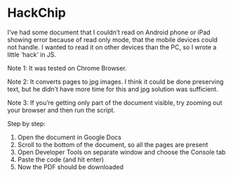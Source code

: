 ﻿# HackChip

I’ve had some document that I couldn’t read on Android phone or iPad showing error because of read only mode, that the mobile devices could not handle. I wanted to read it on other devices than the PC, so I wrote a little ‘hack’ in JS.

Note 1: It was tested on Chrome Browser.

Note 2: It converts pages to jpg images. I think it could be done preserving text, but he didn’t have more time for this and jpg solution was sufficient.

Note 3: If you’re getting only part of the document visible, try zooming out your browser and then run the script.

Step by step:

1. Open the document in Google Docs
2. Scroll to the bottom of the document, so all the pages are present
3. Open Developer Tools on separate window and choose the Console tab
4. Paste the code (and hit enter)
5. Now the PDF should be downloaded
